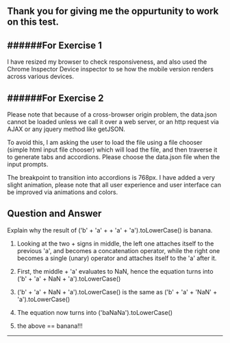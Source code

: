 Thank you for giving me the oppurtunity to work on this test.
---

######For Exercise 1
---
I have resized my browser to check responsiveness, and also used the Chrome Inspector Device inspector to se how the mobile version renders across various devices.

######For Exercise 2
---
Please note that because of a cross-browser origin problem, the data.json cannot be loaded unless we call it over a web server, or an http request via AJAX or any jquery method like getJSON.

To avoid this, I am asking the user to load the file using a file chooser (simple html input file chooser) which will load the file, and then traverse it to generate tabs and accordions. Please choose the data.json file when the input prompts. 

The breakpoint to transition into accordions is 768px. I have added a very slight animation, please note that all user experience  and user interface can be improved via animations and colors.


Question and Answer
---
Explain why the result of ('b' + 'a' + + 'a' + 'a').toLowerCase() is banana.

1) Looking at the two + signs in middle, the left one attaches itself to the previous 'a', and becomes a concatenation operator, while the right one becomes a single (unary) operator and attaches itself to the 'a' after it.

2) First, the middle + 'a' evaluates to NaN, hence the equation turns into ('b' + 'a' + NaN + 'a').toLowerCase()

3) ('b' + 'a' + NaN + 'a').toLowerCase() is the same as ('b' + 'a' + 'NaN' + 'a').toLowerCase()

4) The equation now turns into ('baNaNa').toLowerCase()

5) the above == banana!!!

---

